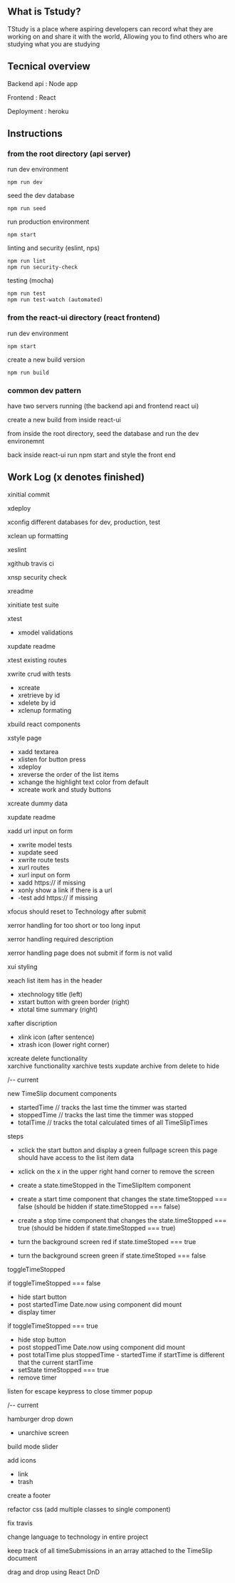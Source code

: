 ## What is Tstudy?

TStudy is a place where aspiring developers can record what they are working on and share it with the world, Allowing you to find others who are studying what you are studying

## Tecnical overview

Backend api : Node app

Frontend : React

Deployment : heroku

## Instructions

### from the root directory (api server)

run dev environment
```
npm run dev
```

seed the dev database
```
npm run seed
```

run production environment
```
npm start
```

linting and security (eslint, nps)
```
npm run lint
npm run security-check
```

testing (mocha)
```
npm run test
npm run test-watch (automated)
```

### from the react-ui directory (react frontend)

run dev environment
```
npm start
```

create a new build version 
```
npm run build
```

### common dev pattern

have two servers running (the backend api and frontend react ui)

create a new build from inside react-ui

from inside the root directory, seed the database and run the dev environemnt

back inside react-ui run npm start and style the front end

## Work Log (x denotes finished)
  xinitial commit  

  xdeploy  

  xconfig different databases for dev, production, test  

  xclean up formatting  

  xeslint  

  xgithub travis ci  

  xnsp security check  

  xreadme  

  xinitiate test suite  

  xtest
  - xmodel validations  

  xupdate readme  

  xtest existing routes  

  xwrite crud with tests
  - xcreate
  - xretrieve by id
  - xdelete by id
  - xclenup formating  

  xbuild react components  

  xstyle page
  - xadd textarea
  - xlisten for button press
  - xdeploy
  - xreverse the order of the list items
  - xchange the highlight text color from default
  - xcreate work and study buttons  

  xcreate dummy data  

  xupdate readme  

  xadd url input on form
  - xwrite model tests
  - xupdate seed
  - xwrite route tests
  - xurl routes
  - xurl input on form
  - xadd https:// if missing
  - xonly show a link if there is a url
  - -test add https:// if missing  

  xfocus should reset to Technology after submit  

  xerror handling for too short or too long input  

  xerror handling required description  

  xerror handling page does not submit if form is not valid  

  xui styling  

  xeach list item has in the header
  - xtechnology title (left)
  - xstart button with green border (right)
  - xtotal time summary (right)
      
  xafter discription
  - xlink icon (after sentence)
  - xtrash icon (lower right corner)  

  xcreate delete functionality  
  xarchive functionality
  xarchive tests
  xupdate archive from delete to hide

  /-- current  

  new TimeSlip document components
  - startedTime // tracks the last time the timmer was started
  - stoppedTime // tracks the last time the timmer was stopped
  - totalTime   // tracks the total calculated times of all TimeSlipTimes

  steps
  - xclick the start button and display a green fullpage screen this page should have access to the list item data
  - xclick on the x in the upper right hand corner to remove the screen

  - create a state.timeStopped in the TimeSlipItem component
  - create a start time component that changes the state.timeStopped === false (should be hidden if state.timeStopped === false)
  - create a stop time component that changes the state.timeStopped === true (should be hidden if state.timeStopped === true) 
  - turn the background screen red if state.timeStoped === true
  - turn the background screen green if state.timeStoped === false

  toggleTimeStopped

  if toggleTimeStopped === false
  - hide start button
  - post startedTime Date.now using component did mount
  - display timer

  if toggleTimeStopped === true
  - hide stop button
  - post stoppedTime Date.now using component did mount
  - post totalTime plus stoppedTime - startedTime if startTime is different that the current startTime
  - setState timeStopped === true
  - remove timer

  listen for escape keypress to close timmer popup

  /-- current  

  hamburger drop down
  - unarchive screen  

  build mode slider  

  add icons
  - link
  - trash  

  create a footer  

  refactor css (add multiple classes to single component)  

  fix travis  

  change language to technology in entire project  
  
  keep track of all timeSubmissions in an array attached to the TimeSlip document

  drag and drop using React DnD  

